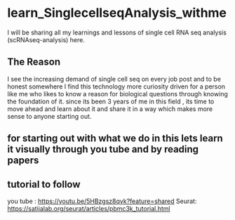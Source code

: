 # learn_SinglecellseqAnalysis_withme
I will be sharing all my learnings and lessons of single cell RNA seq analysis (scRNAseq-analysis) here. 

## The Reason 
I see the increasing demand of single cell seq on every job post and to be honest somewhere I find this technology more curiosity driven for a person like me who likes to know a reason for biological questions through knowing the foundation of it. since its been 3 years of me in this field , its time to move ahead and learn about it and share it in a way which makes more sense to anyone starting out.

## for starting out with what we do in this lets learn it visually through you tube and by reading papers





## tutorial to follow 
you tube : https://youtu.be/5HBzgsz8qyk?feature=shared
Seurat: https://satijalab.org/seurat/articles/pbmc3k_tutorial.html

